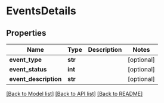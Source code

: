# EventsDetails

## Properties
Name | Type | Description | Notes
------------ | ------------- | ------------- | -------------
**event_type** | **str** |  | [optional] 
**event_status** | **int** |  | [optional] 
**event_description** | **str** |  | [optional] 

[[Back to Model list]](../README.md#documentation-for-models) [[Back to API list]](../README.md#documentation-for-api-endpoints) [[Back to README]](../README.md)


